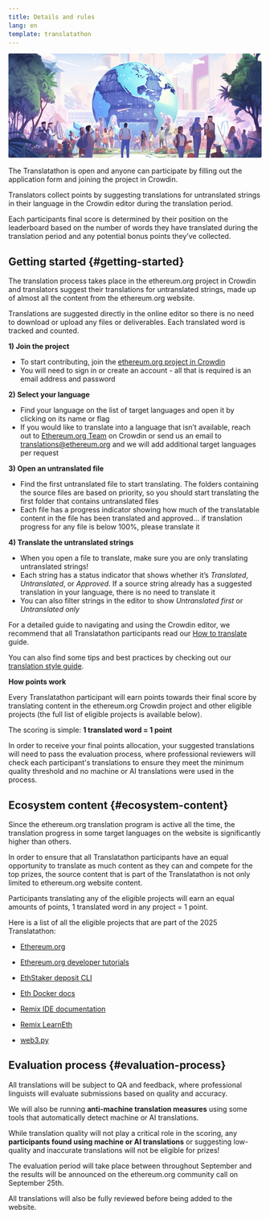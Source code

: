 ```yaml
---
title: Details and rules
lang: en
template: translatathon
---
```


![](./participate.png)

The Translatathon is open and anyone can participate by filling out the application form and joining the project in Crowdin.

Translators collect points by suggesting translations for untranslated strings in their language in the Crowdin editor during the translation period.

Each participants final score is determined by their position on the leaderboard based on the number of words they have translated during the translation period and any potential bonus points they’ve collected.

## Getting started {#getting-started}

The translation process takes place in the ethereum.org project in Crowdin and translators suggest their translations for untranslated strings, made up of almost all the content from the ethereum.org website.

Translations are suggested directly in the online editor so there is no need to download or upload any files or deliverables. Each translated word is tracked and counted.

**1) Join the project**

- To start contributing, join the [ethereum.org project in Crowdin](https://crowdin.com/project/ethereum-org)
- You will need to sign in or create an account - all that is required is an email address and password

**2) Select your language**

- Find your language on the list of target languages and open it by clicking on its name or flag
- If you would like to translate into a language that isn’t available, reach out to [Ethereum.org Team](https://crowdin.com/profile/ethdotorg) on Crowdin or send us an email to translations@ethereum.org and we will add additional target languages per request

**3) Open an untranslated file**

- Find the first untranslated file to start translating. The folders containing the source files are based on priority, so you should start translating the first folder that contains untranslated files
- Each file has a progress indicator showing how much of the translatable content in the file has been translated and approved… if translation progress for any file is below 100%, please translate it

**4) Translate the untranslated strings**

- When you open a file to translate, make sure you are only translating untranslated strings!
- Each string has a status indicator that shows whether it’s _Translated_, _Untranslated_, or _Approved_. If a source string already has a suggested translation in your language, there is no need to translate it
- You can also filter strings in the editor to show _Untranslated first_ or _Untranslated only_

For a detailed guide to navigating and using the Crowdin editor, we recommend that all Translatathon participants read our [How to translate](/contributing/translation-program/how-to-translate/) guide.

You can also find some tips and best practices by checking out our [translation style guide](/contributing/translation-program/translators-guide/).

**How points work**

Every Translatathon participant will earn points towards their final score by translating content in the ethereum.org Crowdin project and other eligible projects (the full list of eligible projects is available below).

The scoring is simple: **1 translated word = 1 point**

In order to receive your final points allocation, your suggested translations will need to pass the evaluation process, where professional reviewers will check each participant's translations to ensure they meet the minimum quality threshold and no machine or AI translations were used in the process.

## Ecosystem content {#ecosystem-content}

Since the ethereum.org translation program is active all the time, the translation progress in some target languages on the website is significantly higher than others.

In order to ensure that all Translatathon participants have an equal opportunity to translate as much content as they can and compete for the top prizes, the source content that is part of the Translatathon is not only limited to ethereum.org website content.

Participants translating any of the eligible projects will earn an equal amounts of points, 1 translated word in any project = 1 point.

Here is a list of all the eligible projects that are part of the 2025 Translatathon:

- [Ethereum.org](https://crowdin.com/project/ethereum-org)

- [Ethereum.org developer tutorials](https://crowdin.com/project/33388446abbe9d7aa21e42e49bba7f97)

- [EthStaker deposit CLI](https://crowdin.com/project/ethstaker-deposit-cli)

- [Eth Docker docs](https://crowdin.com/project/eth-docker-docs)

- [Remix IDE documentation](https://crowdin.com/project/remix-translation)

- [Remix LearnEth](https://crowdin.com/project/remix-learneth)

- [web3.py](https://crowdin.com/project/web3py)

## Evaluation process {#evaluation-process}

All translations will be subject to QA and feedback, where professional linguists will evaluate submissions based on quality and accuracy.

We will also be running **anti-machine translation measures** using some tools that automatically detect machine or AI translations.

While translation quality will not play a critical role in the scoring, any **participants found using machine or AI translations** or suggesting low-quality and inaccurate translations will not be eligible for prizes!

The evaluation period will take place between throughout September and the results will be announced on the ethereum.org community call on September 25th.

All translations will also be fully reviewed before being added to the website.

<ApplyNow />
